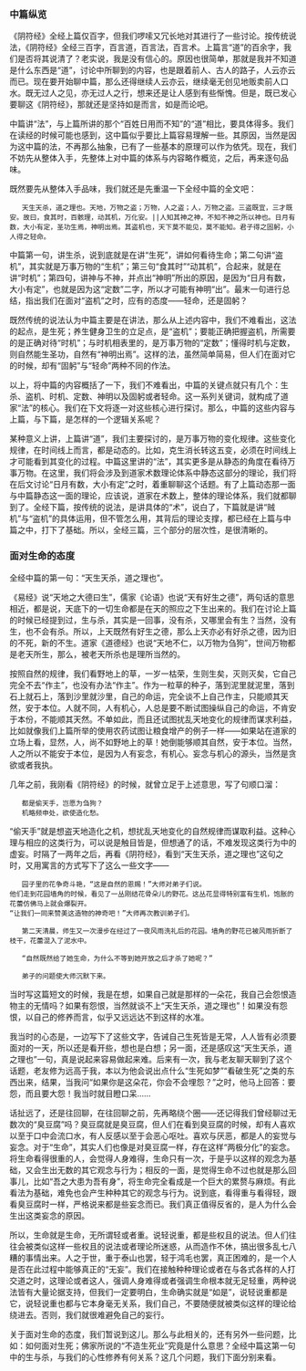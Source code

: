 ### 中篇纵览

   《阴符经》全经上篇仅百字，但我们啰嗦又冗长地对其进行了一些讨论。按传统说法，《阴符经》全经三百字，百言道，百言法，百言术。上篇言“道”的百余字，我们是否将其说清了？老实说，我是没有信心的。原因也很简单，那就是我并不知道是什么东西是“道”，讨论中所聊到的内容，也是跟着前人、古人的路子，人云亦云而已。现在要开始聊中篇，那么还得继续人云亦云，继续毫无创见地贩卖前人口水。既无过人之见，亦无过人之行，想来还是让人感到有些惭愧。但是，既已发心要聊这《阴符经》，那就还是坚持如是而言，如是而论吧。

   中篇讲“法”，与上篇所讲的那个“百姓日用而不知”的“道”相比，要具体得多。我们在读经的时候可能也感到，这中篇似乎要比上篇容易理解一些。其原因，当然是因为这中篇的法，不再那么抽象，已有了一些基本的原理可以作为依凭。现在，我们不妨先从整体入手，先整体上对中篇的体系与内容略作概览，之后，再来逐句品味。

   既然要先从整体入手品味，我们就还是先重温一下全经中篇的全文吧：
```
   天生天杀，道之理也。天地，万物之盗；万物，人之盗；人，万物之盗。三盗既宜，三才既安。故曰，食其时，百骸理，动其机，万化安。||人知其神之神，不知不神之所以神也。日月有数，大小有定，圣功生焉，神明出焉。其盗机也，天下莫不能见，莫不能知。君子得之固躬，小人得之轻命。
```

   中篇第一句，讲生杀，说到底就是在讲“生死”，讲如何看待生命；第二句讲“盗机”，其实就是万事万物的“生机”；第三句“食其时”“动其机”，合起来，就是在讲“时机”；第四句，讲神与不神，并点出“神明”所出的原因，是因为“日月有数，大小有定”，也就是因为这“定数”二字，所以才可能有神明“出”。最末一句进行总结，指出我们在面对“盗机”之时，应有的态度——轻命，还是固躬？

   既然传统的说法认为中篇主要是在讲法，那么从上述内容中，我们不难看出，这法的起点，是生死；养生健身卫生的立足点，是“盗机”；要能正确把握盗机，所需要的是正确对待“时机”；与时机相表里的，是万事万物的“定数”；懂得时机与定数，则自然能生圣功，自然有“神明出焉”。这样的法，虽然简单简易，但人们在面对它的时候，却有“固躬”与“轻命”两种不同的作法。

   以上，将中篇的内容概括了一下，我们不难看出，中篇的关键点就只有几个：生杀、盗机、时机、定数、神明以及固躬或者轻命。这一系列关键词，就构成了道家“法”的核心。我们在下文将逐一对这些核心进行探讨。那么，中篇的这些内容与上篇，与下篇，是怎样的一个逻辑关系呢？

   某种意义上讲，上篇讲“道”，我们主要探讨的，是万事万物的变化规律。这些变化规律，在时间线上而言，都是动态的。比如，克生消长转这五变，必须在时间线上才可能看到其变化的过程。中篇这里讲的“法”，其实更多是从静态的角度在看待万事万物。在这里，我们将会涉及到道家术数理论体系中静态这部分的理论，我们将在后文讨论“日月有数，大小有定”之时，着重聊聊这个话题。有了上篇动态那一面与中篇静态这一面的理论，应该说，道家在术数上，整体的理论体系，我们就都聊到了。全经下篇，按传统的说法，是讲具体的“术”，说白了，下篇就是讲“贼机”与“盗机”的具体运用，但不管怎么用，其背后的理论支撑，都已经在上篇与中篇之中，打下了基础。所以，全经三篇，三个部分的层次性，是很清晰的。


### 面对生命的态度

   全经中篇的第一句：“天生天杀，道之理也”。

   《易经》说“天地之大德曰生”，儒家《论语》也说“天有好生之德”，两句话的意思相近，都是说，天底下的一切生命都是在天的照应之下生出来的。我们在讨论上篇的时候已经提到过，生与杀，其实是一回事，没有杀，又哪里会有生？当然，没有生，也不会有杀。所以，上天既然有好生之德，那么上天亦必有好杀之德，因为旧的不死，新的不生。道家《道德经》也说“天地不仁，以万物为刍狗”，世间万物都是老天所生，那么，被老天所杀也是理所当然的。

   按照自然的规律，我们看野地上的草，一岁一枯荣，生则生矣，灭则灭矣，它自己完全不去“作主”，也没有办法“作主”。作为一粒草的种子，落到泥里就泥里，落到石上就石上，落到沙里就沙里，自己的命运，完全谈不上自己作主，只能顺其天然，安于本位。人就不同，人有机心，人总是要不断试图操纵自己的命运，不肯安于本份，不能顺其天然。不单如此，而且还试图扰乱天地变化的规律而谋求利益，比如就像我们上篇所举的使用农药试图让粮食增产的例子一样——如果站在道家的立场上看，显然，人，尚不如野地上的草！她倒能够顺其自然，安于本位。当然，人之所以不能安于本位，是因为人有妄念，有机心。妄念与机心的源头，当然是贪欲或者我执。

   几年之前，我刚看《阴符经》的时候，就曾立足于上述意思，写了句顺口溜：

```
   都是偷天手，岂愿为刍狗？
   机略频申处，欲使造化愁。
```

   “偷天手”就是想盗天地造化之机，想扰乱天地变化的自然规律而谋取利益。这种心理与相应的这类行为，可以说是触目皆是，但想通了的话，不难发现这类行为中的虚妄。时隔了一两年之后，再看《阴符经》，看到“天生天杀，道之理也”这句之时，又用寓言的方式写下了这么一些文字——

```
   园子里的花争奇斗艳，“这是自然的恩赐！”大师对弟子们说。
他们走到花园墙角的时候，看见了一丛刚结花骨朵儿的野花。这丛花显得特别富有生机，饱胀的花蕾仿佛马上就会爆裂开。
“让我们一同来赞美这造物的神奇吧！”大师再次教训弟子们。

   第二天清晨，师生又一次漫步在经过了一夜风雨洗礼后的花园。墙角的野花已被风雨折断了枝干，花蕾混入了泥水中。

   “自然既然给了她生命，为什么不等到她开放之后才杀了她呢？”

   弟子的问题使大师沉默下来。
```

   当时写这篇短文的时候，我是在想，如果自己就是那样的一朵花，我自己会怨恨造物主的无情吗？如果有怨恨，当然就谈不上“天生天杀，道之理也”！如果没有怨恨，以自己的修养而言，似乎又远远达不到这样的水准。

   我当时的心态是，一边写下了这些文字，告诫自己生死皆是无常，人人皆有必须要面对的一天，所以还是看开些，想也是白想；另一面，还是感叹这“天生天杀，道之理也”一句，真是说起来容易做起来难。后来有一次，我与老友聊天聊到了这个话题，老友修为远高于我，本以为他会说出点什么“生死如梦”“看破生死”之类的东西出来，结果，当我问“如果你是这朵花，你会不会埋怨？”之时，他马上回答：要怨，而且要大怨！我当时就目瞪口呆……

   话扯远了，还是往回聊，在往回聊之前，先再略绕个圈——还记得我们曾经聊过无数次的“臭豆腐”吗？臭豆腐就是臭豆腐，但人们在看到臭豆腐的时候，却有人喜欢以至于口中会流口水，有人反感以至于会恶心呕吐。喜欢与厌恶，都是人的妄觉与妄念。对于“生命”，其实人们也像是对臭豆腐一样，存在这样“两极分化”的妄念。将生命看得很重的人，会觉得人身难得，生命只有一次，于是乎以这样的观念为基础，又会生出无数的其它观念与行为；相反的一面，是觉得生命不过也就是那么回事儿，比如“吾之大患为吾有身”，将生命完全看成是一个巨大的累赘与麻烦。有此看法为基础，难免也会产生种种其它的观念与行为。说到底，看得重与看得轻，跟看臭豆腐时一样，严格说来都是些妄念而已。我们真正值得反省的，是人为什么会生出这类妄念的原因。

   所以，生命就是生命，无所谓轻或者重。说轻说重，都是些权且的说法。但人们往往会被类似这样一些权且的说法或者理论所迷惑，从而造作不休，搞出很多乱七八糟的事情出来。人之于世，重于泰山也罢，轻于鸿毛也罢，真正困难的，是一个人是否在此过程中能够真正的“无妄”。我们在接触种种理论或者在与各式各样的人打交道之时，这理论或者这人，强调人身难得或者强调生命根本就无足轻重，两种说法皆有大量论据支持，但我们一定要明白，生命确实就是“如是”，说轻说重都是它，说轻说重也都与它本身毫无关系，我们自己，不要随便就被类似这样的理论给绕进去。否则，我们就很难避免自己的妄行。

   关于面对生命的态度，我们暂说到这儿。那么与此相关的，还有另外一些问题，比如：如何面对生死；佛家所说的“不造生死业”究竟是什么意思？全经中篇这第一句中的生与杀，与我们的心性修养有何关系？这几个问题，我们下面分别来看。
